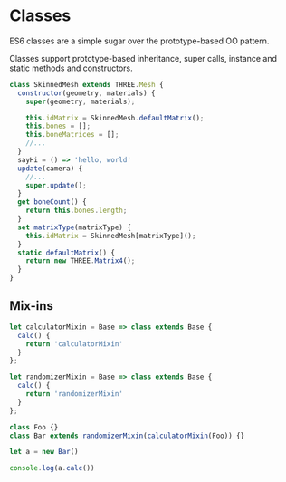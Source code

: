 # Classes

ES6 classes are a simple sugar over the prototype-based OO pattern.

Classes support prototype-based inheritance, super calls, instance and static methods and constructors.

```javascript
class SkinnedMesh extends THREE.Mesh {
  constructor(geometry, materials) {
    super(geometry, materials);

    this.idMatrix = SkinnedMesh.defaultMatrix();
    this.bones = [];
    this.boneMatrices = [];
    //...
  }
  sayHi = () => 'hello, world'
  update(camera) {
    //...
    super.update();
  }
  get boneCount() {
    return this.bones.length;
  }
  set matrixType(matrixType) {
    this.idMatrix = SkinnedMesh[matrixType]();
  }
  static defaultMatrix() {
    return new THREE.Matrix4();
  }
}
```

## Mix-ins

```js
let calculatorMixin = Base => class extends Base {
  calc() {
    return 'calculatorMixin'
  }
};

let randomizerMixin = Base => class extends Base {
  calc() {
    return 'randomizerMixin'
  }
};

class Foo {}
class Bar extends randomizerMixin(calculatorMixin(Foo)) {}

let a = new Bar()

console.log(a.calc())
```